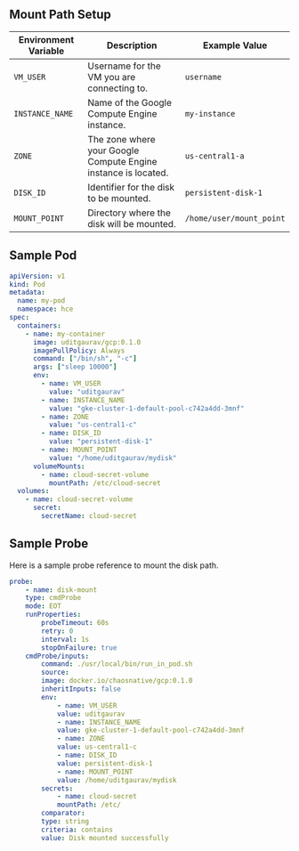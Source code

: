 ## Mount Path Setup

| Environment Variable | Description                                                   | Example Value        |
|----------------------|---------------------------------------------------------------|----------------------|
| `VM_USER`            | Username for the VM you are connecting to.                    | `username`           |
| `INSTANCE_NAME`      | Name of the Google Compute Engine instance.                   | `my-instance`        |
| `ZONE`               | The zone where your Google Compute Engine instance is located.| `us-central1-a`      |
| `DISK_ID`            | Identifier for the disk to be mounted.                        | `persistent-disk-1`  |
| `MOUNT_POINT`        | Directory where the disk will be mounted.                     | `/home/user/mount_point` |

## Sample Pod

```yaml
apiVersion: v1
kind: Pod
metadata:
  name: my-pod
  namespace: hce
spec:
  containers:
    - name: my-container
      image: uditgaurav/gcp:0.1.0
      imagePullPolicy: Always
      command: ["/bin/sh", "-c"]
      args: ["sleep 10000"]
      env:
        - name: VM_USER
          value: "uditgaurav"
        - name: INSTANCE_NAME
          value: "gke-cluster-1-default-pool-c742a4dd-3mnf"
        - name: ZONE
          value: "us-central1-c"
        - name: DISK_ID
          value: "persistent-disk-1"
        - name: MOUNT_POINT
          value: "/home/uditgaurav/mydisk"
      volumeMounts:
        - name: cloud-secret-volume
          mountPath: /etc/cloud-secret
  volumes:
    - name: cloud-secret-volume
      secret:
        secretName: cloud-secret

```

## Sample Probe

Here is a sample probe reference to mount the disk path.

```yaml
probe:
    - name: disk-mount
    type: cmdProbe
    mode: EOT
    runProperties:
        probeTimeout: 60s
        retry: 0
        interval: 1s
        stopOnFailure: true
    cmdProbe/inputs:
        command: ./usr/local/bin/run_in_pod.sh
        source:
        image: docker.io/chaosnative/gcp:0.1.0
        inheritInputs: false
        env:
            - name: VM_USER
            value: uditgaurav
            - name: INSTANCE_NAME
            value: gke-cluster-1-default-pool-c742a4dd-3mnf
            - name: ZONE
            value: us-central1-c
            - name: DISK_ID
            value: persistent-disk-1
            - name: MOUNT_POINT
            value: /home/uditgaurav/mydisk
        secrets:
            - name: cloud-secret
            mountPath: /etc/
        comparator:
        type: string
        criteria: contains
        value: Disk mounted successfully
```
